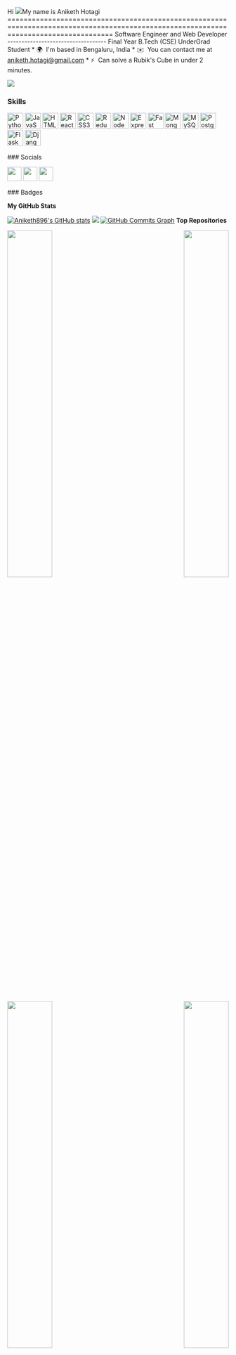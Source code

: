 Hi ![](https://user-images.githubusercontent.com/18350557/176309783-0785949b-9127-417c-8b55-ab5a4333674e.gif)My name is Aniketh Hotagi ======================================================================================================================================  Software Engineer and Web Developer -----------------------------------  Final Year B.Tech (CSE) UnderGrad Student  * 🌍  I'm based in Bengaluru, India * ✉️  You can contact me at [aniketh.hotagi@gmail.com](mailto:aniketh.hotagi@gmail.com) * ⚡  Can solve a Rubik's Cube in under 2 minutes.

<a href="https://www.github.com/Aniketh896" target="_blank" rel="noreferrer"><img src="https://img.shields.io/github/followers/Aniketh896?logo=github&style=for-the-badge&color=14b8a6&labelColor=1c1917" /></a>
### Skills

<p align="left"> <a href="https://www.python.org/" target="_blank" rel="noreferrer"><img src="https://raw.githubusercontent.com/danielcranney/readme-generator/main/public/icons/skills/python-colored.svg" width="36" height="36" alt="Python" /></a> <a href="https://developer.mozilla.org/en-US/docs/Web/JavaScript" target="_blank" rel="noreferrer"><img src="https://raw.githubusercontent.com/danielcranney/readme-generator/main/public/icons/skills/javascript-colored.svg" width="36" height="36" alt="JavaScript" /></a> <a href="https://developer.mozilla.org/en-US/docs/Glossary/HTML5" target="_blank" rel="noreferrer"><img src="https://raw.githubusercontent.com/danielcranney/readme-generator/main/public/icons/skills/html5-colored.svg" width="36" height="36" alt="HTML5" /></a> <a href="https://reactjs.org/" target="_blank" rel="noreferrer"><img src="https://raw.githubusercontent.com/danielcranney/readme-generator/main/public/icons/skills/react-colored.svg" width="36" height="36" alt="React" /></a> <a href="https://www.w3.org/TR/CSS/#css" target="_blank" rel="noreferrer"><img src="https://raw.githubusercontent.com/danielcranney/readme-generator/main/public/icons/skills/css3-colored.svg" width="36" height="36" alt="CSS3" /></a> <a href="https://redux.js.org/" target="_blank" rel="noreferrer"><img src="https://raw.githubusercontent.com/danielcranney/readme-generator/main/public/icons/skills/redux-colored.svg" width="36" height="36" alt="Redux" /></a> <a href="https://nodejs.org/en/" target="_blank" rel="noreferrer"><img src="https://raw.githubusercontent.com/danielcranney/readme-generator/main/public/icons/skills/nodejs-colored.svg" width="36" height="36" alt="NodeJS" /></a> <a href="https://expressjs.com/" target="_blank" rel="noreferrer"><img src="https://raw.githubusercontent.com/danielcranney/readme-generator/main/public/icons/skills/express-colored-dark.svg" width="36" height="36" alt="Express" /></a> <a href="https://fastapi.tiangolo.com/" target="_blank" rel="noreferrer"><img src="https://raw.githubusercontent.com/danielcranney/readme-generator/main/public/icons/skills/fastapi-colored.svg" width="36" height="36" alt="Fast API" /></a> <a href="https://www.mongodb.com/" target="_blank" rel="noreferrer"><img src="https://raw.githubusercontent.com/danielcranney/readme-generator/main/public/icons/skills/mongodb-colored.svg" width="36" height="36" alt="MongoDB" /></a> <a href="https://www.mysql.com/" target="_blank" rel="noreferrer"><img src="https://raw.githubusercontent.com/danielcranney/readme-generator/main/public/icons/skills/mysql-colored.svg" width="36" height="36" alt="MySQL" /></a> <a href="https://www.postgresql.org/" target="_blank" rel="noreferrer"><img src="https://raw.githubusercontent.com/danielcranney/readme-generator/main/public/icons/skills/postgresql-colored.svg" width="36" height="36" alt="PostgreSQL" /></a> <a href="https://flask.palletsprojects.com/en/2.0.x/" target="_blank" rel="noreferrer"><img src="https://raw.githubusercontent.com/danielcranney/readme-generator/main/public/icons/skills/flask-colored-dark.svg" width="36" height="36" alt="Flask" /></a> <a href="https://www.djangoproject.com/" target="_blank" rel="noreferrer"><img src="https://raw.githubusercontent.com/danielcranney/readme-generator/main/public/icons/skills/django-colored-dark.svg" width="36" height="36" alt="Django" /></a> </p> 
 ### Socials  <p align="left"> <a href="https://discord.com/users/aniketh.hotagi" target="_blank" rel="noreferrer"><img src="https://raw.githubusercontent.com/danielcranney/readme-generator/main/public/icons/socials/discord.svg" width="32" height="32" /></a> <a href="https://www.github.com/Aniketh896" target="_blank" rel="noreferrer"><img src="https://raw.githubusercontent.com/danielcranney/readme-generator/main/public/icons/socials/github-dark.svg" width="32" height="32" /></a> <a href="https://www.linkedin.com/in/aniketh-hotagi" target="_blank" rel="noreferrer"><img src="https://raw.githubusercontent.com/danielcranney/readme-generator/main/public/icons/socials/linkedin.svg" width="32" height="32" /></a></p>
### Badges

<b>My GitHub Stats</b>

<a href="http://www.github.com/Aniketh896"><img src="https://github-readme-stats.vercel.app/api?username=Aniketh896&show_icons=true&hide=contribs&count_private=true&title_color=3382ed&text_color=ffffff&icon_color=14b8a6&bg_color=1c1917&hide_border=true&show_icons=true" alt="Aniketh896's GitHub stats" /></a>
<a href="http://www.github.com/Aniketh896"><img src="https://github-readme-streak-stats.herokuapp.com/?user=Aniketh896&stroke=ffffff&background=1c1917&ring=3382ed&fire=3382ed&currStreakNum=ffffff&currStreakLabel=3382ed&sideNums=ffffff&sideLabels=ffffff&dates=ffffff&hide_border=true" /></a>
<a href="http://www.github.com/Aniketh896"><img src="https://activity-graph.herokuapp.com/graph?username=Aniketh896&bg_color=1c1917&color=ffffff&line=14b8a6&point=ffffff&area_color=1c1917&area=true&hide_border=true&custom_title=GitHub%20Commits%20Graph" alt="GitHub Commits Graph" /></a>
<b>Top Repositories</b>

<div width="100%" align="center"><a href="https://github.com/Aniketh896/dbooks" align="left"><img align="left" width="45%" src="https://github-readme-stats.vercel.app/api/pin/?username=Aniketh896&repo=dbooks&title_color=3382ed&text_color=ffffff&icon_color=14b8a6&bg_color=1c1917&hide_border=true&locale=en" /></a><a href="https://github.com/Aniketh896/CovidSurveillance" align="right"><img align="right" width="45%" src="https://github-readme-stats.vercel.app/api/pin/?username=Aniketh896&repo=CovidSurveillance&title_color=3382ed&text_color=ffffff&icon_color=14b8a6&bg_color=1c1917&hide_border=true&locale=en" /></a></div><br /><br /><br /><br /><br /><br /><br />

<br /><br /><br /><br /><br />

<div width="100%" align="center"><a href="https://github.com/Aniketh896/FullStackOpen" align="left"><img align="left" width="45%" src="https://github-readme-stats.vercel.app/api/pin/?username=Aniketh896&repo=FullStackOpen&title_color=3382ed&text_color=ffffff&icon_color=14b8a6&bg_color=1c1917&hide_border=true&locale=en" /></a><a href="https://github.com/Aniketh896/BitWork" align="right"><img align="right" width="45%" src="https://github-readme-stats.vercel.app/api/pin/?username=Aniketh896&repo=BitWork&title_color=3382ed&text_color=ffffff&icon_color=14b8a6&bg_color=1c1917&hide_border=true&locale=en" /></a></div>

